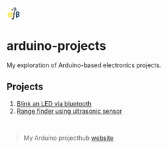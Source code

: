<img src="images/25b3nk.png" width="32">

# arduino-projects
My exploration of Arduino-based electronics projects.

## Projects

1. [Blink an LED via bluetooth](bluetooth/bt_blink.md)
2. [Range finder using ultrasonic sensor](ultrasonic/range_finder.md)



<br>

>My Arduino projecthub [website](https://create.arduino.cc/projecthub/csbenk)